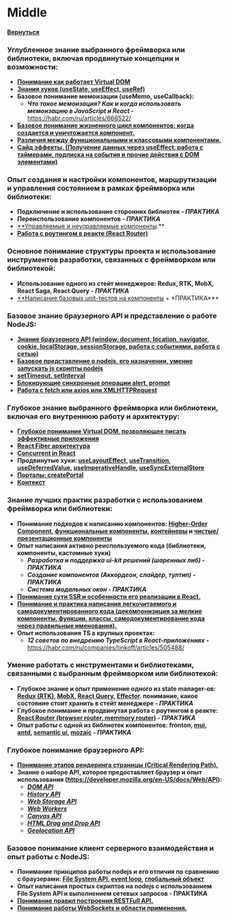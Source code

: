 # Middle

#### [Вернуться](../REACT_AND_OTHERS.md)

### Углубленное знание выбранного фреймворка или библиотеки, включая продвинутые концепции и возможности:

- [**Понимание как работает Virtual DOM**](https://habr.com/ru/articles/580336/)
- [**Знания хуков (useState, useEffect, useRef)**](https://react.dev/reference/react/hooks)
- **Базовое понимание мемоизации (useMemo, useCallback):**
  - **_Что такое мемоизация? Как и когда использовать мемоизацию в JavaScript и React -_** https://habr.com/ru/articles/666522/
- [**Базовое понимание жизненного цикл компонентов: когда создается и уничтожается компонент.**](https://habr.com/ru/articles/358090/)
- [**Различия между функциональными и классовыми компонентами.**](https://habr.com/ru/companies/ruvds/articles/444348/)
- [**Сайд эффекты. (Получение данных через useEffect, работа с таймерами, подписка на события и прочие действия с DOM элементами)**](https://handsonreact.com/docs/side-effects-lifecyle)

### Опыт создания и настройки компонентов, маршрутизации и управления состоянием в рамках фреймворка или библиотеки:

- **Подключение и использование сторонних библиотек - _ПРАКТИКА_**
- **Переиспользование компонентов - _ПРАКТИКА_**
- [\*\*Управляемые и неуправляемые компоненты](https://habr.com/ru/articles/502034/).\*\*
- [**Работа с роутингом в реакте (React Router)**](https://reactrouter.com/en/main/start/tutorial)

### Основное понимание структуры проекта и использование инструментов разработки, связанных с фреймворком или библиотекой:

- **Использование одного из стейт менеджеров: Redux, RTK, MobX, React Saga, React Query - _ПРАКТИКА_**
- [\*\*Написание базовых unit-тестов на компоненты](https://dev.to/quokkalabs/how-to-write-unit-tests-in-react-a-detailed-guide-3dlj) + \*ПРАКТИКА\*\*\*

### Базовое знание браузерного API и представление о работе NodeJS:

- [**Знание браузерного API (window, document, location, navigator, cookie, localStorage, sessionStorage, работа с событиями, работа с сетью)**](https://developer.mozilla.org/ru/docs/Learn/JavaScript/Client-side_web_APIs/Introduction)
- [**Базовое представление о nodejs, его назначении, умение запускать js скрипты nodejs**](https://nodejsdev.ru/guides/webdraftt/start/)
- [**setTimeout, setInterval**](https://www.notion.so/HTML5-b9f199b639c049dfb21d4a626c60bce1?pvs=21)
- [**Блокирующие синхронные операции alert, prompt**](https://learn.javascript.ru/alert-prompt-confirm)
- [**Работа с fetch или axios или XMLHTTPRequest**](https://nuancesprog.ru/p/7666/)

### Глубокое знание выбранного фреймворка или библиотеки, включая его внутреннюю работу и архитектуру:

- [**Глубокое понимание Virtual DOM, позволяющее писать эффективные приложения**](https://habr.com/ru/companies/macloud/articles/558682/)
- [**React Fiber архитектура**](https://habr.com/ru/articles/444276/)
- [**Concurrent in React**](https://habr.com/ru/companies/yandex/articles/514016/)
- **Продвинутые хуки: [useLayoutEffect](https://react.dev/reference/react/useLayoutEffect), [useTransition](https://react.dev/reference/react/useTransition), [useDeferredValue](https://react.dev/reference/react/useDeferredValue), [useImperativeHandle](https://react.dev/reference/react/useImperativeHandle), [useSyncExternalStore](https://react.dev/reference/react/useSyncExternalStore)**
- [**Порталы: createPortal**](https://react.dev/reference/react-dom/createPortal)
- [**Контекст**](https://react.dev/learn/passing-data-deeply-with-context)

### Знание лучших практик разработки с использованием фреймворка или библиотеки:

- **Понимание подходов к написанию компонентов: [Higher-Order Component](https://habr.com/ru/companies/ruvds/articles/428572/), [функциональные компоненты](https://habr.com/ru/companies/ruvds/articles/444348/), [контейнеры](https://wcademy.ru/react-%D0%BA%D0%BE%D0%BC%D0%BF%D0%BE%D0%BD%D0%B5%D0%BD%D1%82%D1%8B-%D0%BA%D0%BE%D0%BD%D1%82%D0%B5%D0%B9%D0%BD%D0%B5%D1%80%D1%8B/) и [чистые/презентационные компоненты](https://react.dev/reference/react/PureComponent)**
- **Опыт написания активно реиспользуемого кода (библиотеки, компоненты, кастомные хуки)**
  - **_Разработка и поддержка ui-kit решений (шаренных либ) - ПРАКТИКА_**
  - **_Создание компонентов (Аккордеон, слайдер, тултип) - ПРАКТИКА_**
  - **_Система модальных окон - ПРАКТИКА_**
- [**Понимание сути SSR и особенности его реализации в React.**](https://habr.com/ru/articles/527310/)
- [**Понимание и практика написания легкочитаемого и самодокументированного кода (декомпонизиция за мелкие компоненты, функции, классы, самодокументирование кода через правильные именования).**](https://habr.com/ru/articles/458264/)
- **Опыт использования TS в крупных проектах:**
  - **_12 советов по внедрению TypeScript в React-приложениях -_** https://habr.com/ru/companies/tinkoff/articles/505488/

### Умение работать с инструментами и библиотеками, связанными с выбранным фреймворком или библиотекой:

- **Глубокое знание и опыт применение одного из state manager-ов: [Redux (RTK)](https://redux-toolkit.js.org/tutorials/rtk-query), [MobX](https://mobx.js.org/README.html), [React Query](https://tanstack.com/query/v3/docs/framework/react/overview), [Effector](https://effector.dev/ru/introduction/installation/). понимание, какое состояние стоит хранить в стейт менеджере - _ПРАКТИКА_**
- **Глубокое понимание и продвинутая работа с роутингом в реакте: [React Router (browser router, memmory router)](https://reactrouter.com/en/main) - _ПРАКТИКА_**
- **Опыт работы с одной из библиотек компонентов: fronton, [mui](https://mui.com/), [antd](https://ant.design/), [semantic ui](https://semantic-ui.com/), [mozaic](https://docs.mosaic.js.org/tutorials/intro-to-mosaic-+-react) - _ПРАКТИКА_**

### Глубокое понимание браузерного API:

- [**Понимание этапов рендеринга страницы (Critical Rendering Path).**](https://habr.com/ru/articles/320430/)
- **Знание о наборе API, которое предоставляет браузер и опыт использования (https://developer.mozilla.org/en-US/docs/Web/API):**
  - [**_DOM API_**](https://developer.mozilla.org/ru/docs/Web/API/Document_Object_Model/Introduction)
  - [**_History API_**](https://developer.mozilla.org/en-US/docs/Web/API/History_API)
  - [**_Web Storage API_**](https://developer.mozilla.org/en-US/docs/Web/API/Web_Storage_API)
  - [**_Web Workers_**](https://developer.mozilla.org/en-US/docs/Web/API/Web_Workers_API)
  - [**_Canvas API_**](https://developer.mozilla.org/en-US/docs/Web/API/Canvas_API)
  - [**_HTML Drag and Drop API_**](https://developer.mozilla.org/en-US/docs/Web/API/HTML_Drag_and_Drop_API)
  - [**_Geolocation API_**](https://developer.mozilla.org/en-US/docs/Web/API/Geolocation_API)

### Базовое понимание клиент серверного взаимодействия и опыт работы с NodeJS:

- **Понимание принципов работы nodejs и его отличия по сравнению с браузерами: [File System API](https://nodejsdev.ru/api/fs), [event loop](https://nodejsdev.ru/guides/webdraftt/event-loop), [глобальный объект](https://nodejsdev.ru/api/globals)**
- **Опыт написания простых скриптов на nodejs с использованием File System API и выполнением сетевых запросов - ПРАКТИКА**
- [**Понимание правил построения RESTFull API.**](https://habr.com/ru/articles/447322/)
- [**Понимание работы WebSockets и области применения.**](https://blog.skillfactory.ru/glossary/websocket/)
